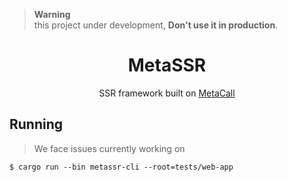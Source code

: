 > **Warning**  
> this project under development, **Don't use it in production**.

<div align="center">
 <h1>MetaSSR</h1>

<p align='center'> SSR framework built on <a href="https://github.com/metacall/core">MetaCall</a> </p>
</div>

## Running 
> We face issues currently working on
```terminal
$ cargo run --bin metassr-cli --root=tests/web-app
```